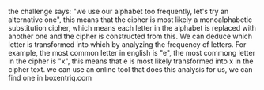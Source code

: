 the challenge says: "we use our alphabet too frequently, let's try an alternative one", this means that the cipher is most likely a monoalphabetic substitution cipher, which means each letter
in the alphabet is replaced with another one and the cipher is constructed from this. We can deduce which letter is transformed into which by analyzing the frequency 
of letters. For example, the most common letter in english is "e", the most commong letter in the cipher is "x", this means that e is most likely transformed into x in the cipher
text. we can use an online tool that does this analysis for us, we can find one in boxentriq.com
